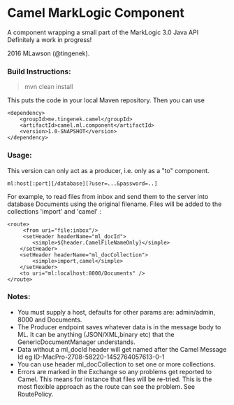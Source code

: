 Camel MarkLogic Component
==========================
A component wrapping a small part of the MarkLogic 3.0 Java API
Definitely a work in progress!

2016 MLawson (@tingenek).

### Build Instructions:

 >mvn clean install

This puts the code in your local Maven repository. Then you can use 
```
<dependency>
	<groupId>me.tingenek.camel</groupId>
	<artifactId>camel.ml.component</artifactId>
	<version>1.0-SNAPSHOT</version>
</dependency>
```

### Usage:
This version can only act as a producer, i.e. only as a "to" component. 

```
ml:host[:port][/database][?user=...&password=..]
```
For example, to read files from inbox and send them to the server into database Documents using the original filename. Files will be added to the collections 'import' and 'camel' :
```
<route>
     <from uri="file:inbox"/>
     <setHeader headerName="ml_docId">
        <simple>${header.CamelFileNameOnly}</simple>
    </setHeader>
    <setHeader headerName="ml_docCollection">
        <simple>import,camel</simple>
    </setHeader>
    <to uri="ml:localhost:8000/Documents" />
</route>
```    

### Notes:
* You must supply a host, defaults for other params are: admin/admin, 8000 and Documents.
* The Producer endpoint saves whatever data is in the message body to ML. It can be anything (JSON/XML,binary etc) that the GenericDocumentManager understands. 
* Data without a ml_docId header will get named after the Camel Message Id eg ID-MacPro-2708-58220-1452764057613-0-1
* You can use header ml_docCollection to set one or more collections.
* Errors are marked in the Exchange so any problems get reported to Camel. This means for instance that files will be re-tried. This is the most flexible approach as the route can see the problem. See RoutePolicy.
